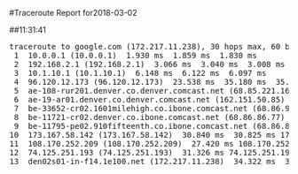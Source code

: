 #Traceroute Report for2018-03-02

##11:31:41

<p><pre><samp>traceroute to google.com (172.217.11.238), 30 hops max, 60 byte packets
 1  10.0.0.1 (10.0.0.1)  1.930 ms  1.859 ms  1.830 ms
 2  192.168.2.1 (192.168.2.1)  3.066 ms  3.040 ms  3.008 ms
 3  10.1.10.1 (10.1.10.1)  6.148 ms  6.122 ms  6.097 ms
 4  96.120.12.173 (96.120.12.173)  23.538 ms  35.180 ms  35.140 ms
 5  ae-108-rur201.denver.co.denver.comcast.net (68.85.221.161)  36.561 ms  36.539 ms  36.515 ms
 6  ae-19-ar01.denver.co.denver.comcast.net (162.151.50.85)  35.044 ms  47.852 ms  47.766 ms
 7  be-33652-cr02.1601milehigh.co.ibone.comcast.net (68.86.92.121)  47.709 ms  39.076 ms  39.006 ms
 8  be-11721-cr02.denver.co.ibone.comcast.net (68.86.86.77)  43.212 ms  43.176 ms  43.134 ms
 9  be-11795-pe02.910fifteenth.co.ibone.comcast.net (68.86.83.6)  38.816 ms  19.754 ms  27.487 ms
10  173.167.58.142 (173.167.58.142)  30.840 ms  30.825 ms 173.167.59.46 (173.167.59.46)  27.941 ms
11  108.170.252.209 (108.170.252.209)  27.420 ms 108.170.252.193 (108.170.252.193)  27.918 ms 108.170.252.209 (108.170.252.209)  30.781 ms
12  74.125.251.193 (74.125.251.193)  31.326 ms 74.125.251.199 (74.125.251.199)  30.756 ms 74.125.251.193 (74.125.251.193)  30.747 ms
13  den02s01-in-f14.1e100.net (172.217.11.238)  34.322 ms  34.312 ms  34.301 ms</samp></pre></p>

